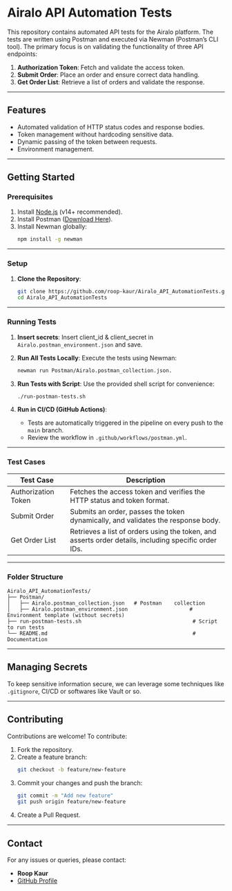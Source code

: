 
# **Airalo API Automation Tests**

This repository contains automated API tests for the Airalo platform. The tests are written using Postman and executed via Newman (Postman’s CLI tool). The primary focus is on validating the functionality of three API endpoints:
1. **Authorization Token**: Fetch and validate the access token.
2. **Submit Order**: Place an order and ensure correct data handling.
3. **Get Order List**: Retrieve a list of orders and validate the response.

---

## **Features**
- Automated validation of HTTP status codes and response bodies.
- Token management without hardcoding sensitive data.
- Dynamic passing of the token between requests.
- Environment management.

---

## **Getting Started**

### **Prerequisites**
1. Install [Node.js](https://nodejs.org/) (v14+ recommended).
2. Install Postman ([Download Here](https://www.postman.com/downloads/)).
3. Install Newman globally:
   ```bash
   npm install -g newman
   ```

---

### **Setup**

1. **Clone the Repository**:
   ```bash
   git clone https://github.com/roop-kaur/Airalo_API_AutomationTests.git
   cd Airalo_API_AutomationTests
   ```
---

### **Running Tests**

1. **Insert secrets**:
   Insert client_id & client_secret in `Airalo.postman_environment.json` and save.

2. **Run All Tests Locally**:
   Execute the tests using Newman:
   ```bash
   newman run Postman/Airalo.postman_collection.json.                      -e Postman/Airalo.postman_collection.json
   ```

3. **Run Tests with Script**:
   Use the provided shell script for convenience:
   ```bash
   ./run-postman-tests.sh
   ```

4. **Run in CI/CD (GitHub Actions)**:
   - Tests are automatically triggered in the pipeline on every push to the `main` branch.
   - Review the workflow in `.github/workflows/postman.yml`.

---

### **Test Cases**

| **Test Case**          | **Description**                                                                                     |
|-------------------------|-----------------------------------------------------------------------------------------------------|
| Authorization Token     | Fetches the access token and verifies the HTTP status and token format.                            |
| Submit Order            | Submits an order, passes the token dynamically, and validates the response body.                   |
| Get Order List          | Retrieves a list of orders using the token, and asserts order details, including specific order IDs.|

---

### **Folder Structure**
```plaintext
Airalo_API_AutomationTests/
├── Postman/
│   ├── Airalo.postman_collection.json   # Postman    collection
│   ├── Airalo.postman_environment.json                    # Environment template (without secrets)
├── run-postman-tests.sh                                    # Script to run tests
└── README.md                                               # Documentation
```

---

## **Managing Secrets**

To keep sensitive information secure, we can leverage some techniques like `.gitignore`, CI/CD or softwares like Vault or so. 
   
---

## **Contributing**

Contributions are welcome! To contribute:
1. Fork the repository.
2. Create a feature branch:
   ```bash
   git checkout -b feature/new-feature
   ```
3. Commit your changes and push the branch:
   ```bash
   git commit -m "Add new feature"
   git push origin feature/new-feature
   ```
4. Create a Pull Request.

---



## **Contact**
For any issues or queries, please contact:
- **Roop Kaur**
- [GitHub Profile](https://github.com/roop-kaur)
